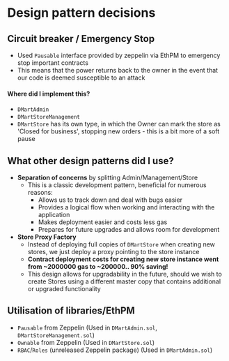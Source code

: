 # Design pattern decisions

## Circuit breaker / Emergency Stop
 - Used `Pausable` interface provided by zeppelin via EthPM to emergency stop important contracts
 - This means that the power returns back to the owner in the event that our code is 
 deemed susceptible to an attack

#### Where did I implement this?
 - `DMartAdmin`
 - `DMartStoreManagement`
 - `DMartStore` has its own type, in which the Owner can mark the store as 'Closed for business', 
 stopping new orders - this is a bit more of a soft pause



## What other design patterns did I use?
 - __Separation of concerns__ by splitting Admin/Management/Store
    - This is a classic development pattern, beneficial for numerous reasons:
        - Allows us to track down and deal with bugs easier
        - Provides a logical flow when working and interacting with the application
        - Makes deployment easier and costs less gas
        - Prepares for future upgrades and allows room for development
 - __Store Proxy Factory__
    - Instead of deploying full copies of `DMartStore` when creating new stores, we just deploy a proxy pointing
    to the store instance
    - __Contract deployment costs for creating new store instance went from ~2000000 gas to ~200000.. 90% saving!__
    - This design allows for upgradability in the future, should we wish to create Stores using a different master
    copy that contains additional or upgraded functionality




## Utilisation of libraries/EthPM
 - `Pausable` from Zeppelin (Used in `DMartAdmin.sol`, `DMartStoreManagement.sol`)
 - `Ownable` from Zeppelin (Used in `DMartStore.sol`)
 - `RBAC`/`Roles` (unreleased Zeppelin package) (Used in `DMartAdmin.sol`)

